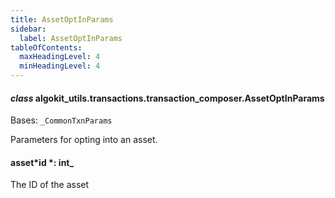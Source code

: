 ```yaml
---
title: AssetOptInParams
sidebar:
  label: AssetOptInParams
tableOfContents:
  maxHeadingLevel: 4
  minHeadingLevel: 4
---
```


#### _class_ algokit_utils.transactions.transaction_composer.AssetOptInParams

Bases: `_CommonTxnParams`

Parameters for opting into an asset.

#### asset*id *: int\_

The ID of the asset
